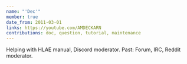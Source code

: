 ```yaml
---
name: "'Dec'"
member: true
date_from: 2011-03-01
links: https://youtube.com/AMDECKARN
contributions: doc, question, tutorial, maintenance
---
```

Helping with HLAE manual, Discord moderator. Past: Forum, IRC, Reddit moderator.
